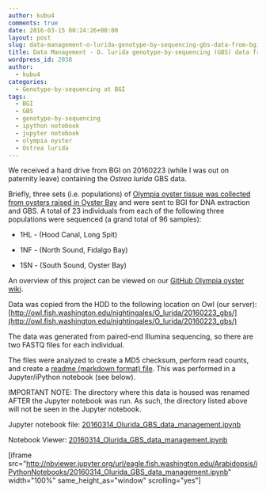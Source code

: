 ```yaml
---
author: kubu4
comments: true
date: 2016-03-15 00:24:26+00:00
layout: post
slug: data-management-o-lurida-genotype-by-sequencing-gbs-data-from-bgi
title: Data Management - O. lurida genotype-by-sequencing (GBS) data from BGI
wordpress_id: 2038
author:
  - kubu4
categories:
  - Genotype-by-sequencing at BGI
tags:
  - BGI
  - GBS
  - genotype-by-sequencing
  - ipython notebook
  - jupyter notebook
  - olympia oyster
  - Ostrea lurida
---
```


We received a hard drive from BGI on 20160223 (while I was out on paternity leave) containing the _Ostrea lurida_ GBS data.

Briefly, three sets (i.e. populations) of [Olympia oyster tissue was collected from oysters raised in Oyster Bay](2015/11/30/sample-submission-oly-oyster-bay-tissues-for-gbs.html) and were sent to BGI for DNA extraction and GBS. A total of 23 individuals from each of the following three populations were sequenced (a grand total of 96 samples):




    
  * 1HL - (Hood Canal, Long Spit)

    
  * 1NF - (North Sound, Fidalgo Bay)

    
  * 1SN - (South Sound, Oyster Bay)



An overview of this project can be viewed on our [GitHub Olympia oyster wiki](https://github.com/RobertsLab/project-olympia.oyster-genomic/wiki/Genotype-by-sequencing-November-2015).

Data was copied from the HDD to the following location on Owl (our server): [http://owl.fish.washington.edu/nightingales/O_lurida/20160223_gbs/](http://owl.fish.washington.edu/nightingales/O_lurida/20160223_gbs/)

The data was generated from paired-end Illumina sequencing, so there are two FASTQ files for each individual.

The files were analyzed to create a MD5 checksum, perform read counts, and create a [readme (markdown format) file](http://owl.fish.washington.edu/nightingales/O_lurida/20160223_gbs/readme.md). This was performed in a Jupyter/iPython notebook (see below).

IMPORTANT NOTE: The directory where this data is housed was renamed AFTER the Jupyter notebook was run. As such, the directory listed above will not be seen in the Jupyter notebook.

Jupyter notebook file: [20160314_Olurida_GBS_data_management.ipynb](http://eagle.fish.washington.edu/Arabidopsis/iPythonNotebooks/20160314_Olurida_GBS_data_management.ipynb)

Notebook Viewer: [20160314_Olurida_GBS_data_management.ipynb](http://nbviewer.jupyter.org/url/eagle.fish.washington.edu/Arabidopsis/iPythonNotebooks/20160314_Olurida_GBS_data_management.ipynb)

[iframe src="http://nbviewer.jupyter.org/url/eagle.fish.washington.edu/Arabidopsis/iPythonNotebooks/20160314_Olurida_GBS_data_management.ipynb" width="100%" same_height_as="window" scrolling="yes"]
